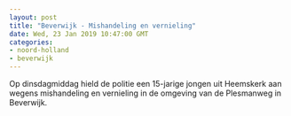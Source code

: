 ```yaml
---
layout: post
title: "Beverwijk - Mishandeling en vernieling"
date: Wed, 23 Jan 2019 10:47:00 GMT
categories: 
- noord-holland 
- beverwijk 
---
```


Op dinsdagmiddag hield de politie een 15-jarige jongen uit Heemskerk aan wegens mishandeling en vernieling in de omgeving van de Plesmanweg in Beverwijk.
